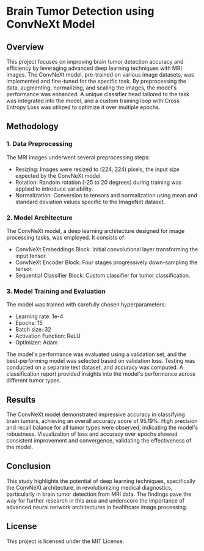 # Brain Tumor Detection using ConvNeXt Model

## Overview
This project focuses on improving brain tumor detection accuracy and efficiency by leveraging advanced deep learning techniques with MRI images. The ConvNeXt model, pre-trained on various image datasets, was implemented and fine-tuned for the specific task. By preprocessing the data, augmenting, normalizing, and scaling the images, the model's performance was enhanced. A unique classifier head tailored to the task was integrated into the model, and a custom training loop with Cross Entropy Loss was utilized to optimize it over multiple epochs.

## Methodology
### 1. Data Preprocessing
The MRI images underwent several preprocessing steps:
- Resizing: Images were resized to (224, 224) pixels, the input size expected by the ConvNeXt model.
- Rotation: Random rotation (-25 to 20 degrees) during training was applied to introduce variability.
- Normalization: Conversion to tensors and normalization using mean and standard deviation values specific to the ImageNet dataset.

### 2. Model Architecture
The ConvNeXt model, a deep learning architecture designed for image processing tasks, was employed. It consists of:
- ConvNeXt Embeddings Block: Initial convolutional layer transforming the input tensor.
- ConvNeXt Encoder Block: Four stages progressively down-sampling the tensor.
- Sequential Classifier Block: Custom classifier for tumor classification.

### 3. Model Training and Evaluation
The model was trained with carefully chosen hyperparameters:
- Learning rate: 1e-4
- Epochs: 15
- Batch size: 32
- Activation Function: ReLU
- Optimizer: Adam

The model's performance was evaluated using a validation set, and the best-performing model was selected based on validation loss. Testing was conducted on a separate test dataset, and accuracy was computed. A classification report provided insights into the model's performance across different tumor types.

## Results
The ConvNeXt model demonstrated impressive accuracy in classifying brain tumors, achieving an overall accuracy score of 95.19%. High precision and recall balance for all tumor types were observed, indicating the model's robustness. Visualization of loss and accuracy over epochs showed consistent improvement and convergence, validating the effectiveness of the model.

## Conclusion
This study highlights the potential of deep learning techniques, specifically the ConvNeXt architecture, in revolutionizing medical diagnostics, particularly in brain tumor detection from MRI data. The findings pave the way for further research in this area and underscore the importance of advanced neural network architectures in healthcare image processing.

## License
This project is licensed under the MIT License.
